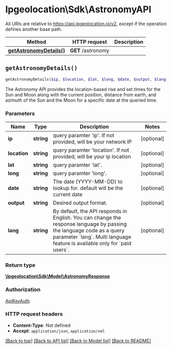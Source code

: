 # Ipgeolocation\Sdk\AstronomyAPI

All URIs are relative to https://api.ipgeolocation.io/v2, except if the operation defines another base path.

| Method | HTTP request | Description |
| ------------- | ------------- | ------------- |
| [**getAstronomyDetails()**](AstronomyAPI.md#getAstronomyDetails) | **GET** /astronomy |  |


## `getAstronomyDetails()`

```php
getAstronomyDetails($ip, $location, $lat, $long, $date, $output, $lang): \Ipgeolocation\Sdk\\Model\AstronomyResponse
```



The Astronomy API provides the location-based rise and set times for the Sun and Moon along with the current position, distance from earth, and azimuth of the Sun and the Moon for a specific date at the queried time.

### Parameters

| Name | Type | Description  | Notes |
| ------------- | ------------- | ------------- | ------------- |
| **ip** | **string**| query paramter &#39;ip&#39;. If not provided, will be your network IP | [optional] |
| **location** | **string**| query paramter &#39;location&#39;. If not provided, will be your ip location | [optional] |
| **lat** | **string**| query paramter &#39;lat&#39;. | [optional] |
| **long** | **string**| query paramter &#39;long&#39;. | [optional] |
| **date** | **string**| The date (YYYY-MM-DD) to lookup for. default will be the current date | [optional] |
| **output** | **string**| Desired output format. | [optional] |
| **lang** | **string**| By default, the API responds in English. You can change the response language by passing the language code as a query parameter &#x60;lang&#x60;. Multi language feature is available only for &#x60;paid users&#x60;. | [optional] |

### Return type

[**\Ipgeolocation\Sdk\\Model\AstronomyResponse**](../Model/AstronomyResponse.md)

### Authorization

[ApiKeyAuth](../../README.md#ApiKeyAuth)

### HTTP request headers

- **Content-Type**: Not defined
- **Accept**: `application/json`, `application/xml`

[[Back to top]](#) [[Back to API list]](../../README.md#endpoints)
[[Back to Model list]](../../README.md#models)
[[Back to README]](../../README.md)
